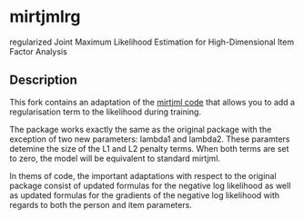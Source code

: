 # mirtjmlrg

regularized Joint Maximum Likelihood Estimation for High-Dimensional Item Factor Analysis

## Description

This fork contains an adaptation of the [mirtjml code](https://github.com/cran/mirtjml) that allows you to add a regularisation term to the likelihood during training.

The package works exactly the same as the original package with the exception of two new parameters: lambda1 and lambda2. 
These paramters detemine the size of the L1 and L2 penalty terms. When both terms are set to zero, the model will be equivalent to standard mirtjml. 

In thems of code, the important adaptations with respect to the original package consist of updated formulas for the negative log likelihood as well as updated formulas for the gradients of the negative log likelihood with regards to both the person and item parameters. 
